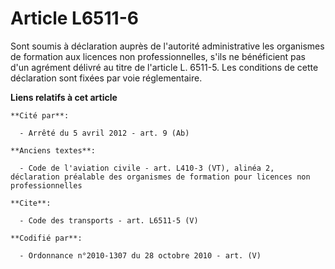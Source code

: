 # Article L6511-6

Sont soumis à déclaration auprès de l'autorité administrative les organismes de formation aux licences non professionnelles,
s'ils ne bénéficient pas d'un agrément délivré au titre de l'article L. 6511-5. Les conditions de cette déclaration sont
fixées par voie réglementaire.

**Liens relatifs à cet article**

	**Cité par**:

	  - Arrêté du 5 avril 2012 - art. 9 (Ab)

	**Anciens textes**:

	  - Code de l'aviation civile - art. L410-3 (VT), alinéa 2, déclaration préalable des organismes de formation pour licences non professionnelles

	**Cite**:

	  - Code des transports - art. L6511-5 (V)

	**Codifié par**:

	  - Ordonnance n°2010-1307 du 28 octobre 2010 - art. (V)
